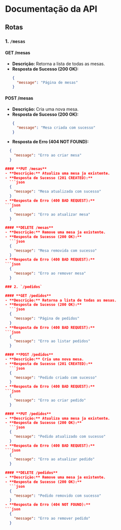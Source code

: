 # Documentação da API

## Rotas

### 1. `/mesas`

#### **GET /mesas**
- **Descrição:** Retorna a lista de todas as mesas.
- **Resposta de Sucesso (200 OK):**
  ```json
  {
    "message": "Página de mesas"
  }
  
#### **POST /mesas**
- **Descrição:** Cria uma nova mesa.
- **Resposta de Sucesso (200 OK):**
  ```json
  {
    "message": "Mesa criada com sucesso"
  }
- **Resposta de Erro (404 NOT FOUND):**
```json
  {
    "message": "Erro ao criar mesa"
  }

#### **PUT /mesas**
- **Descrição:** Atualiza uma mesa ja existente.
- **Resposta de Sucesso (201 CREATED):**
  ```json
  {
    "message": "Mesa atualizada com sucesso"
  }
- **Resposta de Erro (400 BAD REQUEST):**
```json
  {
    "message": "Erro ao atualizar mesa"
  }

#### **DELETE /mesas**
- **Descrição:** Remove uma mesa ja existente.
- **Resposta de Sucesso (200 OK):**
  ```json
  {
    "message": "Mesa removida com sucesso"
  }
- **Resposta de Erro (400 BAD REQUEST):**
```json
  {
    "message": "Erro ao remover mesa"
  }

### 2. `/pedidos`

#### **GET /pedidos**
- **Descrição:** Retorna a lista de todas as mesas.
- **Resposta de Sucesso (200 OK):**
  ```json
  {
    "message": "Página de pedidos"
  }
- **Resposta de Erro (400 BAD REQUEST):**
```json
  {
    "message": "Erro ao listar pedidos"
  }

#### **POST /pedidos**
- **Descrição:** Cria uma nova mesa.
- **Resposta de Sucesso (201 CREATED):**
  ```json
  {
    "message": "Pedido criado com sucesso"
  }
- **Resposta de Erro (400 BAD REQUEST):**
```json
  {
    "message": "Erro ao criar pedido"
  }

#### **PUT /pedidos**
- **Descrição:** Atualiza uma mesa ja existente.
- **Resposta de Sucesso (200 OK):**
  ```json
  {
    "message": "Pedido atualizado com sucesso"
  }
- **Resposta de Erro (400 BAD REQUEST):**
```json
  {
    "message": "Erro ao atualizar pedido"
  }

#### **DELETE /pedidos**
- **Descrição:** Remove uma mesa ja existente.
- **Resposta de Sucesso (200 OK):**
  ```json
  {
    "message": "Pedido removido com sucesso"
  }
- **Resposta de Erro (404 NOT FOUND):**
```json
  {
    "message": "Erro ao remover pedido"
  }

